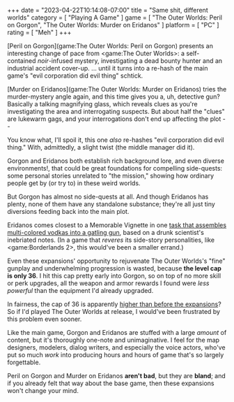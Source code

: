 +++
date = "2023-04-22T10:14:08-07:00"
title = "Same shit, different worlds"
category = [ "Playing A Game" ]
game = [ "The Outer Worlds: Peril on Gorgon", "The Outer Worlds: Murder on Eridanos" ]
platform = [ "PC" ]
rating = [ "Meh" ]
+++

[Peril on Gorgon](game:The Outer Worlds: Peril on Gorgon) presents an interesting change of pace from <game:The Outer Worlds>: a self-contained <i>noir</i>-infused mystery, investigating a dead bounty hunter and an industrial accident cover-up.  ... until it turns into a re-hash of the main game's "evil corporation did evil thing" schtick.

[Murder on Eridanos](game:The Outer Worlds: Murder on Eridanos) tries the murder-mystery angle again, and this time gives you a, uh, detective gun?  Basically a talking magnifying glass, which reveals clues as you're investigating the area and interrogating suspects.  But about half the "clues" are lukewarm gags, and your interrogations don't end up affecting the plot --

You know what, I'll spoil it, this one <i>also</i> re-hashes "evil corporation did evil thing."  With, admittedly, a slight twist (the middle manager did it).

Gorgon and Eridanos both establish rich background lore, and even diverse environments!, that could be great foundations for compelling side-quests: some personal stories unrelated to "the mission," showing how ordinary people get by (or try to) in these weird worlds.

But Gorgon has almost no side-quests at all.  And though Eridanos has plenty, none of them have any standalone substance; they're all just tiny diversions feeding back into the main plot.

Eridanos comes closest to a Memorable Vignette in one <a href="https://theouterworlds.fandom.com/wiki/At_the_End_of_the_Spectrum">task that assembles multi-colored vodkas into a gatling gun</a>, based on a drunk scientist's inebriated notes.  (In a game that <i>reveres</i> its side-story personalities, like <game:Borderlands 2>, this would've been a smaller errand.)

Even these expansions' opportunity to rejuvenate The Outer Worlds's "fine" gunplay and underwhelming progression is wasted, because <b>the level cap is only 36</b>.  I hit this cap pretty early into Gorgon, so on top of no more skill or perk upgrades, all the weapon and armor rewards I found were <i>less powerful</i> than the equipment I'd already upgraded.

In fairness, the cap of 36 is apparently <a href="https://gamerant.com/outer-worlds-max-level-tips/">higher than before the expansions</a>?  So if I'd played The Outer Worlds at release, I would've been frustrated by this problem even sooner.

Like the main game, Gorgon and Eridanos are stuffed with a large <i>amount</i> of content, but it's thoroughly one-note and unimaginative.  I feel for the map designers, modelers, dialog writers, and especially the voice actors, who've put so much <i>work</i> into producing hours and hours of game that's so largely forgettable.

Peril on Gorgon and Murder on Eridanos <b>aren't bad</b>, but they are <b>bland</b>; and if you already felt that way about the base game, then these expansions won't change your mind.
